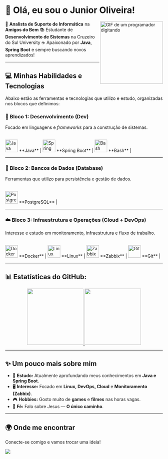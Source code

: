 # 👋 Olá, eu sou o Junior Oliveira!

<img align="right" src="https://media.giphy.com/media/M9gbTz5D5B3x6YFk9N/giphy.gif" alt="GIF de um programador digitando" width="200"/>

🎯 **Analista de Suporte de Informática** na **Amigos do Bem**
📚 Estudante de **Desenvolvimento de Sistemas** na Cruzeiro do Sul University
☕ Apaixonado por **Java**, **Spring Boot** e sempre buscando novos aprendizados!

---

## 💻 Minhas Habilidades e Tecnologias

Abaixo estão as ferramentas e tecnologias que utilizo e estudo, organizadas nos blocos que definimos:

### 🚀 Bloco 1: Desenvolvimento (Dev)

Focado em linguagens e *frameworks* para a construção de sistemas.

<div style="display: inline_block"><br>
  <img src="https://cdn.jsdelivr.net/gh/devicons/devicon@latest/icons/java/java-original.svg" alt="Java" width="40" height="40"/> **Java** |
  <img src="https://cdn.jsdelivr.net/gh/devicons/devicon@latest/icons/spring/spring-original.svg" alt="Spring Boot" width="40" height="40"/> **Spring Boot** |
  <img src="https://cdn.jsdelivr.net/gh/devicons/devicon@latest/icons/bash/bash-original.svg" alt="Bash" width="40" height="40"/> **Bash** |
  </div>

---

### 💾 Bloco 2: Bancos de Dados (Database)

Ferramentas que utilizo para persistência e gestão de dados.

<div style="display: inline_block"><br>
  <img src="https://cdn.jsdelivr.net/gh/devicons/devicon@latest/icons/postgresql/postgresql-original.svg" alt="PostgreSQL" width="40" height="40"/> **PostgreSQL** |
  </div>

---

### ☁️ Bloco 3: Infraestrutura e Operações (Cloud + DevOps)

Interesse e estudo em monitoramento, infraestrutura e fluxo de trabalho.

<div style="display: inline_block"><br>
  <img src="https://cdn.jsdelivr.net/gh/devicons/devicon@latest/icons/docker/docker-plain.svg" alt="Docker" width="40" height="40"/> **Docker** |
  <img src="https://cdn.jsdelivr.net/gh/devicons/devicon@latest/icons/linux/linux-original.svg" alt="Linux" width="40" height="40"/> **Linux** |
  <img src="https://cdn.jsdelivr.net/gh/devicons/devicon@latest/icons/zabbix/zabbix-original.svg" alt="Zabbix" width="40" height="40"/> **Zabbix** |
  <img src="https://cdn.jsdelivr.net/gh/devicons/devicon@latest/icons/git/git-original.svg" alt="Git" width="40" height="40"/> **Git** |
  </div>

---

## 📊 Estatísticas do GitHub:

<div align="center">
  <a href="https://github.com/TempJunior">
    <img height="180em" src="https://github-readme-stats.vercel.app/api?username=tempjunior&show_icons=true&theme=tokyonight&include_all_commits=true&count_private=true&hide_title=true"/>
    <img height="180em" src="https://github-readme-stats.vercel.app/api/top-langs/?username=tempjunior&layout=compact&langs_count=7&theme=tokyonight&hide_title=true"/>
  </a>
</div>

---

## ✨ Um pouco mais sobre mim

- 🌱 **Estudo:** Atualmente aprofundando meus conhecimentos em **Java e Spring Boot**.
- 🖥️ **Interesse:** Focado em **Linux, DevOps, Cloud** e **Monitoramento (Zabbix)**.
- 🎮 **Hobbies:** Gosto muito de **games** e **filmes** nas horas vagas.
- 🙏 **Fé:** Falo sobre Jesus — **O único caminho**.

---

## 🌍 Onde me encontrar

Conecte-se comigo e vamos trocar uma ideia!

<p>
  <a href="https://www.linkedin.com/in/junior-oliveira-91095a297" target="_blank">
    <img src="https://img.shields.io/badge/-LinkedIn-%230077B5?style=for-the-badge&logo=linkedin&logoColor=white"/>
  </a>
</p>
